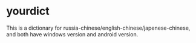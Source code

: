 # yourdict
This is a dictionary for russia-chinese/english-chinese/japenese-chinese, and both have windows version and android version.
